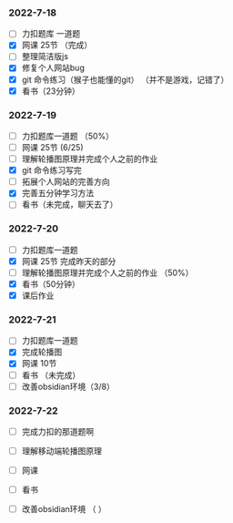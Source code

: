 ### 2022-7-18  
- [ ] 力扣题库 一道题  
- [x] 网课 25节 （完成）
- [ ] 整理简洁版js 
- [x] 修复个人网站bug  
- [x] git 命令练习（猴子也能懂的git） （并不是游戏，记错了）
- [x] 看书（23分钟）

### 2022-7-19 
- [ ] 力扣题库一道题  （50%）
- [ ] 网课 25节  (6/25)
- [ ] 理解轮播图原理并完成个人之前的作业 
- [x] git 命令练习写完 
- [ ] 拓展个人网站的完善方向  
- [x] 完善五分钟学习方法 
- [ ] 看书（未完成，聊天去了）

### 2022-7-20
- [ ] 力扣题库一道题 
- [x] 网课 25节  完成昨天的部分 
- [ ] 理解轮播图原理并完成个人之前的作业 （50%）
- [x] 看书（50分钟）
- [x] 课后作业

### 2022-7-21
- [ ] 力扣题库一道题  
- [x] 完成轮播图 
- [x] 网课 10节
- [ ] 看书 （未完成）
- [ ] 改善obsidian环境（3/8）

### 2022-7-22
- [ ] 完成力扣的那道题啊
- [ ] 理解移动端轮播图原理
- [ ] 网课 
- [ ] 看书
- [ ] 改善obsidian环境 （ ）

